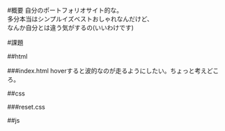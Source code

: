 #概要
自分のポートフォリオサイト的な。\
多分本当はシンプルイズベストおしゃれなんだけど、\
なんか自分とは違う気がするの(いいわけです)


#課題

##html

###index.html
 hoverすると波的なのが走るようにしたい。ちょっと考えどころ。

##css

###reset.css

##js
